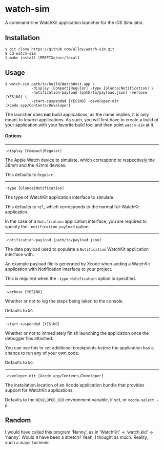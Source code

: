 # watch-sim

A command-line WatchKit application launcher for the iOS Simulator.


## Installation

```
$ git clone https://github.com/alloy/watch-sim.git
$ cd watch-sim
$ make install [PREFIX=/usr/local]
```


## Usage

```
$ watch-sim path/to/build/WatchHost.app \
            -display [Compact|Regular] -type [Glance|Notification] \
            -notification-payload [path/to/payload.json] -verbose [YES|NO] \
            -start-suspended [YES|NO] -developer-dir [Xcode.app/Contents/Developer]
```

The launcher does **not** build applications, as the name implies, it is only meant to _launch_
applications. As such, you will first have to create a build of your application with your favorite
build tool and then point `watch-sim` at it.


#### Options

---------------------------------------------------------------------------------------------------

`-display [Compact|Regular]`

The Apple Watch device to simulate, which correspond to respectively the 38mm and the 42mm devices.

This defaults to `Regular`.

---------------------------------------------------------------------------------------------------

`-type [Glance|Notification]`

The type of WatchKit application interface to simulate.

This defaults to `nil`, which corresponds to the normal full WatchKit application.

In the case of a `Notification` application interface, you are required to specify the
`-notification-payload` option.

---------------------------------------------------------------------------------------------------

`-notification-payload [path/to/payload.json]`

The data payload used to populate a `Notification` WatchKit application interface with.

An example payload file is generated by Xcode when adding a WatchKit application with Notification
interface to your project.

This is required when the `-type Notification` option is specified.

---------------------------------------------------------------------------------------------------

`-verbose [YES|NO]`

Whether or not to log the steps being taken to the console.

Defaults to `NO`.

---------------------------------------------------------------------------------------------------

`-start-suspended [YES|NO]`

Whether or not to immediately finish launching the application once the debugger has attached.

You can use this to set additional breakpoints _before_ the application has a chance to run any of
your own code.

Defaults to `NO`.

---------------------------------------------------------------------------------------------------

`-developer-dir [Xcode.app/Contents/Developer]`

The installation location of an Xcode application bundle that provides support for WatchKit
applications.

Defaults to the `DEVELOPER_DIR` environment variable, if set, or `xcode-select -p`.


## Random

I would have called this program ‘Nanny’, as in ‘WatchKit’ -> ‘watch kid’ -> ‘nanny’. Would it have
been a stretch? Yeah, I thought as much. Reality, such a major bummer.

